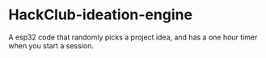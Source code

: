 # HackClub-ideation-engine
A esp32 code that randomly picks a project idea, and has a one hour timer when you start a session.
